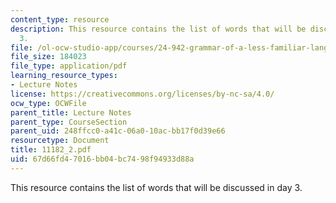 ```yaml
---
content_type: resource
description: This resource contains the list of words that will be discussed in day
  3.
file: /ol-ocw-studio-app/courses/24-942-grammar-of-a-less-familiar-language-spring-2003/67d66fd47016bb04bc7498f94933d88a_11182_2.pdf
file_size: 184023
file_type: application/pdf
learning_resource_types:
- Lecture Notes
license: https://creativecommons.org/licenses/by-nc-sa/4.0/
ocw_type: OCWFile
parent_title: Lecture Notes
parent_type: CourseSection
parent_uid: 248ffcc0-a41c-06a0-10ac-bb17f0d39e66
resourcetype: Document
title: 11182_2.pdf
uid: 67d66fd4-7016-bb04-bc74-98f94933d88a
---
```

This resource contains the list of words that will be discussed in day 3.